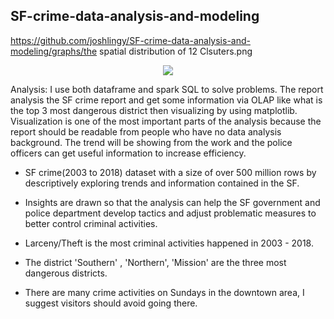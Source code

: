 ## SF-crime-data-analysis-and-modeling


https://github.com/joshlingy/SF-crime-data-analysis-and-modeling/graphs/the spatial distribution of 12 Clsuters.png



<p align="center">
  <img src="https://github.com/joshlingy/SF-crime-data-analysis-and-modeling/graphs/the spatial distribution of 12 Clsuters.png">
</p>

Analysis: I use both dataframe and spark SQL to solve problems. The report analysis the SF crime report and get some information via OLAP like what is the top 3 most dangerous district then visualizing by using matplotlib. Visualization is one of the most important parts of the analysis because the report should be readable from people who have no data analysis background. The trend will be showing from the work and the police officers can get useful information to increase efficiency.

* SF crime(2003 to 2018) dataset with a size of over 500 million rows by descriptively exploring trends and information contained in the SF.

* Insights are drawn so that the analysis can help the SF government and police department develop tactics and adjust problematic measures to better control criminal activities.

* Larceny/Theft is the most criminal activities happened in 2003 - 2018.

* The district 'Southern' , 'Northern', 'Mission' are the three most dangerous districts.

* There are many crime activities on Sundays in the downtown area, I suggest visitors should avoid going there.
 
